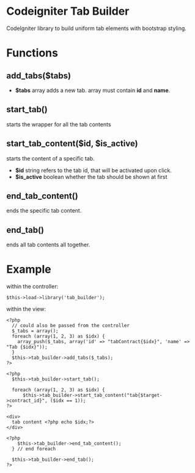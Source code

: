 Codeigniter Tab Builder
=======================

CodeIgniter library to build uniform tab elements with bootstrap styling.

Functions
=========

add_tabs($tabs)
---------------
* **$tabs** array adds a new tab. array must contain **id** and **name**.

start_tab()
-----------
starts the wrapper for all the tab contents

start_tab_content($id, $is_active)
----------------------------------
starts the content of a specific tab.
* **$id** string refers to the tab id, that will be activated upon click.
* **$is_active** boolean whether the tab should be shown at first

end_tab_content()
-----------------
ends the specific tab content.

end_tab()
---------
ends all tab contents all together.

Example
=======


within the controller:

    $this->load->library('tab_builder');
    
within the view:

    <?php
      // could also be passed from the controller
      $_tabs = array();
      foreach (array(1, 2, 3) as $idx) {
        array_push($_tabs, array('id' => "tabContract{$idx}", 'name' => "Tab {$idx}"));
      }
      $this->tab_builder->add_tabs($_tabs);
    ?>
    
    <?php
      $this->tab_builder->start_tab();
      
      foreach (array(1, 2, 3) as $idx) {
  		  $this->tab_builder->start_tab_content("tab{$target->contract_id}", ($idx == 1));
    ?>
    
    <div>
      tab content <?php echo $idx;?>
    </div>
    
    <?php
        $this->tab_builder->end_tab_content();
      } // end foreach
      
      $this->tab_builder->end_tab();
    ?>

